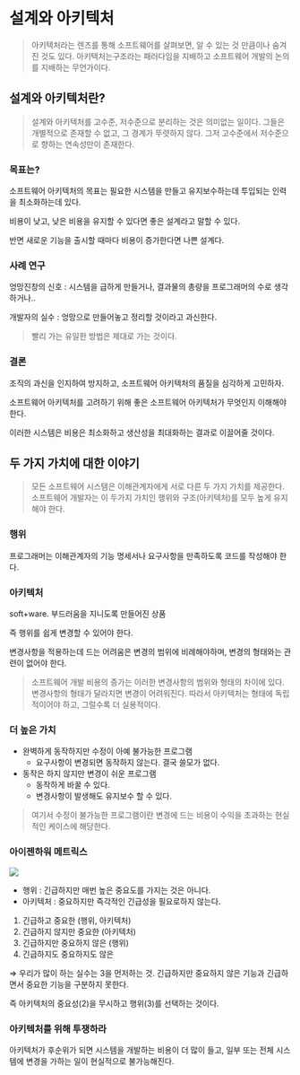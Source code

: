 # 설계와 아키텍처

> 아키텍처라는 렌즈를 통해 소프트웨어를 살펴보면, 알 수 있는 것 만큼이나 숨겨진 것도 있다.
> 아키텍처는구조라는 패러다임을 지배하고 소프트웨어 개발의 논의를 지배하는 무언가이다.

## 설계와 아키텍처란?

> 설계와 아키텍처를 고수준, 저수준으로 분리하는 것은 의미없는 일이다.
> 그들은 개별적으로 존재할 수 없고, 그 경계가 뚜렷하지 않다.
> 그저 고수준에서 저수준으로 향하는 연속성만이 존재한다.

### 목표는?

소프트웨어 아키텍처의 목표는 필요한 시스템을 만들고 유지보수하는데 투입되는 인력을 최소화하는데 있다.

비용이 낮고, 낮은 비용을 유지할 수 있다면 좋은 설계라고 말할 수 있다.

반면 새로운 기능을 출시할 때마다 비용이 증가한다면 나쁜 설계다.

### 사례 연구

엉망진창의 신호 : 시스템을 급하게 만들거나, 결과물의 총량을 프로그래머의 수로 생각하거나..

개발자의 실수 : 엉망으로 만들어놓고 정리할 것이라고 과신한다.

> 빨리 가는 유일한 방법은 제대로 가는 것이다.

### 결론

조직의 과신을 인지하여 방지하고, 소프트웨어 아키텍처의 품질을 심각하게 고민하자.

소프트웨어 아키텍처를 고려하기 위해 좋은 소프트웨어 아키텍처가 무엇인지 이해해야한다.

이러한 시스템은 비용은 최소화하고 생산성을 최대화하는 결과로 이끌어줄 것이다.

## 두 가지 가치에 대한 이야기

> 모든 소프트웨어 시스템은 이해관계자에게 서로 다른 두 가지 가치를 제공한다.
> 소프트웨어 개발자는 이 두가지 가치인 행위와 구조(아키텍처)를 모두 높게 유지해야 한다.

### 행위

프로그래머는 이해관계자의 기능 명세서나 요구사항을 만족하도록 코드를 작성해야 한다.

### 아키텍처

soft+ware. 부드러움을 지니도록 만들어진 상품

즉 행위를 쉽게 변경할 수 있어야 한다.

변경사항을 적용하는데 드는 어려움은 변경의 범위에 비례해야하며, 변경의 형태와는 관련이 없어야 한다.

> 소프트웨어 개발 비용의 증가는 이러한 변경사항의 범위와 형태의 차이에 있다.
> 변경사항의 형태가 달라지면 변경이 어려워진다.
> 따라서 아키텍처는 형태에 독립적이어야 하고, 그럴수록 더 실용적이다.

### 더 높은 가치

- 완벽하게 동작하지만 수정이 아예 불가능한 프로그램
  - 요구사항이 변경되면 동작하지 않는다. 결국 쓸모가 없다.
- 동작은 하지 않지만 변경이 쉬운 프로그램
  - 동작하게 바꿀 수 있다.
  - 변경사항이 발생해도 유지보수 할 수 있다.

> 여기서 수정이 불가능한 프로그램이란 변경에 드는 비용이 수익을 초과하는 현실적인 케이스에 해당한다.

### 아이젠하워 메트릭스

![](https://velog.velcdn.com/images/jiseung/post/8fb49ebe-db7a-4659-aa6e-e1c78834255b/image.png)

- 행위 : 긴급하지만 매번 높은 중요도를 가지는 것은 아니다.
- 아키텍처 : 중요하지만 즉각적인 긴급성을 필요로하지 않는다.

1. 긴급하고 중요한 (행위, 아키텍처)
2. 긴급하지 않지만 중요한 (아키텍처)
3. 긴급하지만 중요하지 않은 (행위)
4. 긴급하지도 중요하지도 않은

⇒ 우리가 많이 하는 실수는 3을 먼저하는 것. 긴급하지만 중요하지 않은 기능과 긴급하면서 중요한 기능을 구분하지 못한다.

즉 아키텍처의 중요성(2)을 무시하고 행위(3)를 선택하는 것이다.

### 아키텍처를 위해 투쟁하라

아키텍처가 후순위가 되면 시스템을 개발하는 비용이 더 많이 들고, 일부 또는 전체 시스템에 변경을 가하는 일이 현실적으로 불가능해진다.
